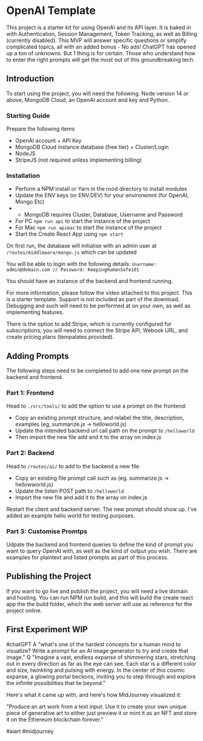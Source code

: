 

# OpenAI Template
This project is a starter kit for using OpenAI and its API layer. It is baked in with Authentication, Session Management, Token Tracking, as well as Billing (currently disabled). This MVP will answer specific questions or simplify complicated topics, all with an added bonus - No ads! ChatGPT has opened up a ton of unknowns. But 1 thing is for certain. Those who understand how to enter the right prompts will get the most out of this groundbreaking tech.

## Introduction

To start using the project, you will need the following. Node version 14 or above, MongoDB Cloud, an OpenAI account and key and Python.

### Starting Guide

Prepare the following items

- OpenAI account + API Key
- MongoDB Cloud instance database (free tier) + Cluster/Login
- NodeJS
- StripeJS (not required unless implementing billing)

### Installation

- Perform a NPM install or Yarn in the rood directory to install modules
- Update the ENV keys (or ENV.DEV) for your environemnt (for OpenAI, Mongo Etc)
- - MongoDB requires Cluster, Database, Username and Password
- For PC `npm run api` to start the instance of the project
- For Mac `npm run apimac` to start the instance of the project
- Start the Create React App using `npm start`

On first run, the database will initialise with an admin user at `/routes/middleware/mongo.js` which can be updated

You will be able to login with the following details:
`Username: admin@domain.com // Password: KeepingHumanSafe101`

You should have an instance of the backend and frontend running.

For more information, please follow the video attached to this project. This is a starter template. Support is not included as part of the download. Debugging and such will need to be performed at on your own, as well as implementing features.

There is the option to add Stripe, which is currently configured for subscriptions, you will need to connect the Stripe API, Webook URL, and create pricing plans (tempalates provided).

## Adding Prompts

The following steps need to be completed to add one new prompt on the backend and frontend.

### Part 1: Frontend
Head to `./src/tools/` to add the option to use a prompt on the frontend:

- Copy an existing prompt structure, and relabel the title, description, examples (eg, summarize.js -> helloworld.js)
- Update the intended backend url call path on the prompt to `/helloworld`
- Then import the new file add and it to the array on index.js

### Part 2: Backend
Head to `/routes/ai/` to add to the backend a new file

- Copy an existing file prompt call such as (eg. summarize.js -> hellowworld.js)
- Update the listen POST path to `/helloworld`
- Import the new file and add it to the array on index.js

Restart the client and backend server. The new prompt should show up. I've added an example hello world for testing purposes.

### Part 3: Customise Promtps
Udpate the backend and frontend queries to define the kind of prompt you want to query OpenAI with, as well as the kind of output you wish. There are examples for plaintext and listed prompts as part of this process.

## Publishing the Project

If you want to go live and publish the project, you will need a live domain and hosting. You can run NPM run build, and this will build the create react app the the build folder, which the web server will use as reference for the project online.

## First Experiment WIP

#chatGPT A "what's one of the hardest concepts for a human mind to visualize? Write a
prompt for an Al image generator to try and create that image." Q "Imagine a vast, endless expanse of shimmering stars, stretching out in every direction as far as the eye can see. Each star is a different color and size, twinkling and pulsing with energy. In the center of this cosmic expanse, a glowing portal beckons, inviting you to step through and explore the infinite possibilities that lie beyond."

Here's what it came up with, and here's how MidJourney visualized it:

"Produce an art work from a text input. Use it to create your own unique piece of generative art to either just preview it or mint it as an NFT and store it on the Ethereum blockchain forever."

#aiart #midjourney
